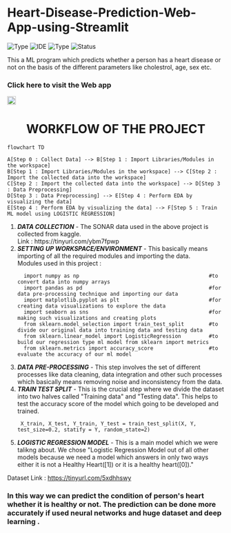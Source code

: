 # Heart-Disease-Prediction-Web-App-using-Streamlit

![Type](https://img.shields.io/badge/Machine-Learning-red.svg)
![IDE](https://img.shields.io/badge/IDE-JupyterNotebook-orange.svg)
![Type](https://img.shields.io/badge/Type-Supervised-yellow.svg)
![Status](https://img.shields.io/badge/Status-Completed-darkgreen.svg)

This a ML program which predicts whether a person has a heart disease or not on the basis of the different parameters like cholestrol, age, sex etc.

### Click here to visit the Web app
 <a href="https://dvamsidhar2002-heart-di-heart-disease-prediction-web-app-fntmgg.streamlit.app/">
    <img src="https://img.shields.io/badge/Heart Disease Predictor-0A0A0A?style=plastic&logo=HERE&logoColor=white" height=20></a>


<h1 align='center'> WORKFLOW OF THE PROJECT</h1>

```mermaid
flowchart TD

A[Step 0 : Collect Data] --> B[Step 1 : Import Libraries/Modules in the workspace]
B[Step 1 : Import Libraries/Modules in the workspace] --> C[Step 2 : Import the collected data into the workspace]
C[Step 2 : Import the collected data into the workspace] --> D[Step 3 : Data Preprocessing]
D[Step 3 : Data Preprocessing] --> E[Step 4 : Perform EDA by visualizing the data]
E[Step 4 : Perform EDA by visualizing the data] --> F[Step 5 : Train ML model using LOGISTIC REGRESSION]
```

<ol>
  <li><b><i>DATA COLLECTION</i></b> - The SONAR data used in the above project is collected from kaggle. <br>Link : https://tinyurl.com/ybm7fpwp<br>
  <li><b><i>SETTING UP WORKSPACE/ENVIRONMENT</i></b> - This basically means importing of all the required modules and importing the data.<br>
  Modules used in this project : 
  
  ```
    import numpy as np                                          #to convert data into numpy arrays
    import pandas as pd                                         #for data pre-processing technique and importing our data
    import matplotlib.pyplot as plt                             #for creating data visualizations to explore the data
    import seaborn as sns                                       #for making such visualizations and creating plots
    from sklearn.model_selection import train_test_split        #to divide our original data into training data and testing data
    from sklearn.linear_model import LogisticRegression         #to build our regression type ml model from sklearn import metrics 
    from sklearn.metrics import accuracy_score                  #to evaluate the accuracy of our ml model
  ```
  
  <li><b><i>DATA PRE-PROCESSING</b></i> - This step involves the set of different processes like data cleaning, data integration and other such processes which basically means removing noise and inconsistency from the data.
    
  <li><b><i>TRAIN TEST SPLIT</b></i> - This is the crucial step where we divide the dataset into two halves called "Training data" and "Testing data". This helps to test the accuracy score of the model which going to be developed and trained.
    
   ```
    X_train, X_test, Y_train, Y_test = train_test_split(X, Y, test_size=0.2, statify = Y, random_state=2)
   ```
  
 <li><b><i>LOGISTIC REGRESSION MODEL</b></i> - This is a main model which we were talikng about. We chose "Logistic Regression Model out of all other models because we need a model which answers in only two ways either it is not a Healthy Heart([1]) or it is a healthy heart([0])."
</ol>

Dataset Link : https://tinyurl.com/5xdhhswy
    
###  In this way we can predict the condition of person's heart whether it is healthy or not. The prediction can be done more accurately if used neural networks and huge dataset and deep learning .
